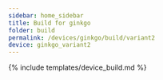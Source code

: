 ```yaml
---
sidebar: home_sidebar
title: Build for ginkgo
folder: build
permalink: /devices/ginkgo/build/variant2
device: ginkgo_variant2
---
```

{% include templates/device_build.md %}
